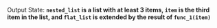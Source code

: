 Output State: **`nested_list` is a list with at least 3 items, `item` is the third item in the list, and `flat_list` is extended by the result of `func_1(item)`**